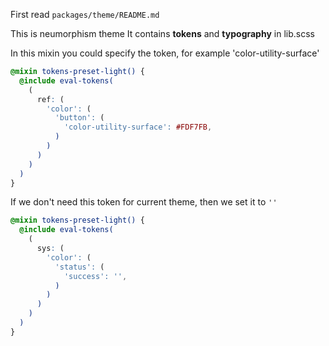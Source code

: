 First read `packages/theme/README.md`

This is neumorphism theme
It contains **tokens** and **typography** in lib.scss

In this mixin you could specify the token, for example 'color-utility-surface'

```scss
@mixin tokens-preset-light() {
  @include eval-tokens(
    (
      ref: (
        'color': (
          'button': (
            'color-utility-surface': #FDF7FB,
          )
        )
      )
    )
  )
}
```

If we don't need this token for current theme, then we set it to ` '' `
```scss
@mixin tokens-preset-light() {
  @include eval-tokens(
    (
      sys: (
        'color': (
          'status': (
            'success': '',
          )
        )
      )
    )
  )
}
```

